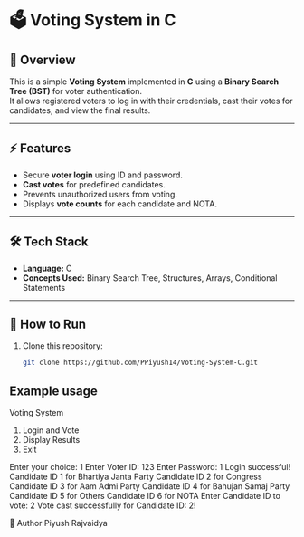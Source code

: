 # 🗳 Voting System in C  

## 📌 Overview  
This is a simple **Voting System** implemented in **C** using a **Binary Search Tree (BST)** for voter authentication.  
It allows registered voters to log in with their credentials, cast their votes for candidates, and view the final results.  

---

## ⚡ Features  
- Secure **voter login** using ID and password.  
- **Cast votes** for predefined candidates.  
- Prevents unauthorized users from voting.  
- Displays **vote counts** for each candidate and NOTA.  

---

## 🛠 Tech Stack  
- **Language:** C  
- **Concepts Used:** Binary Search Tree, Structures, Arrays, Conditional Statements  

---

## 🚀 How to Run  
1. Clone this repository:  
   ```bash
   git clone https://github.com/PPiyush14/Voting-System-C.git

## Example usage

Voting System
1. Login and Vote
2. Display Results
3. Exit

Enter your choice: 1
Enter Voter ID: 123
Enter Password: 1
Login successful!
Candidate ID 1 for Bhartiya Janta Party
Candidate ID 2 for Congress
Candidate ID 3 for Aam Admi Party
Candidate ID 4 for Bahujan Samaj Party
Candidate ID 5 for Others
Candidate ID 6 for NOTA
Enter Candidate ID to vote: 2
Vote cast successfully for Candidate ID: 2!

📌 Author
 Piyush Rajvaidya
